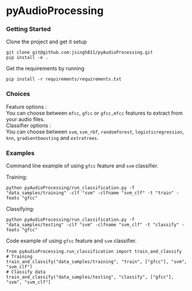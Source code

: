 # pyAudioProcessing

### Getting Started  

Clone the project and get it setup  

```
git clone git@github.com:jsingh811/pyAudioProcessing.git
pip install -e .
``` 

Get the requirements by running

```
pip install -r requirements/requirements.txt
```


### Choices  

Feature options :  
You can choose between `mfcc`, `gfcc` or `gfcc,mfcc` features to extract from your audio files.  
Classifier options :  
You can choose between `svm`, `svm_rbf`, `randomforest`, `logisticregression`, `knn`, `gradientboosting` and `extratrees`.  
  
### Examples  

Command line example of using `gfcc` feature and `svm` classifier.  

Training:  
```
python pyAudioProcessing/run_classification.py -f "data_samples/training" -clf "svm" -clfname "svm_clf" -t "train" -feats "gfcc"
```  
Classifying:   

```
python pyAudioProcessing/run_classification.py -f "data_samples/testing" -clf "svm" -clfname "svm_clf" -t "classify" -feats "gfcc"
```

Code example of using `gfcc` feature and `svm` classifier.  
```
from pyAudioProcessing.run_classification import train_and_classify
# Training
train_and_classify("data_samples/training", "train", ["gfcc"], "svm", "svm_clf")
# Classify data
train_and_classify("data_samples/testing", "classify", ["gfcc"], "svm", "svm_clf"]
```

